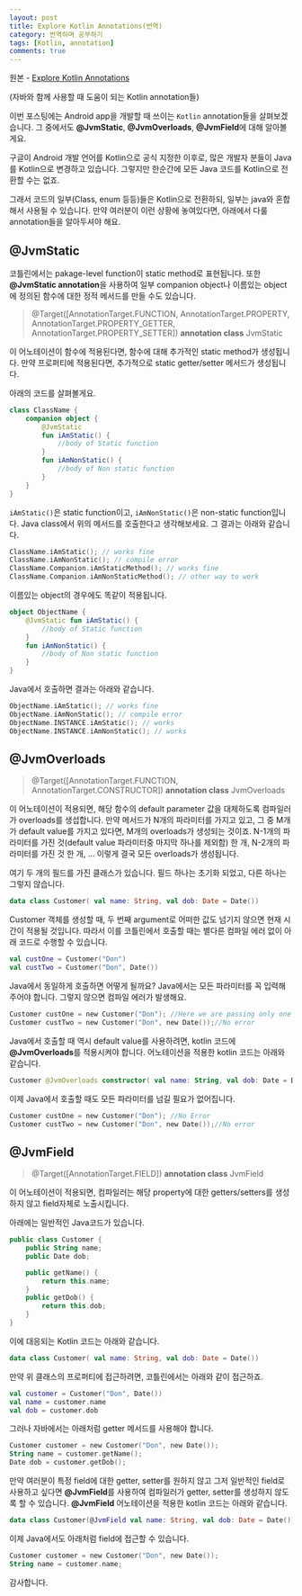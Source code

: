 ```yaml
---
layout: post
title: Explore Kotlin Annotations(번역)
category: 번역하며 공부하기
tags: [Kotlin, annotation]
comments: true
---
```


원본 - [Explore Kotlin Annotations](https://proandroiddev.com/explore-kotlin-annotations-d52eddd7e7b6)

(자바와 함께 사용할 때 도움이 되는 Kotlin annotation들)

이번 포스팅에는 Android app을 개발할 때 쓰이는 `Kotlin` annotation들을 살펴보겠습니다. 그 중에서도 **@JvmStatic**, **@JvmOverloads**, **@JvmField**에 대해 알아볼게요.

구글이 Android 개발 언어를 Kotlin으로 공식 지정한 이후로, 많은 개발자 분들이 Java를 Kotlin으로 변경하고 있습니다. 그렇지만 한순간에 모든 Java 코드를 Kotlin으로 전환할 수는 없죠.

그래서 코드의 일부(Class, enum 등등)들은 Kotlin으로 전환하되, 일부는 java와 혼합해서 사용될 수 있습니다. 만약 여러분이 이런 상황에 놓여있다면, 아래에서 다룰 annotation들을 알아두셔야 해요.

## @JvmStatic

코틀린에서는 pakage-level function이 static method로 표현됩니다. 또한 **@JvmStatic annotation**을 사용하여 일부 companion object나 이름있는 object에 정의된 함수에 대한 정적 메서드를 만들 수도 있습니다.

> @Target([AnnotationTarget.FUNCTION, AnnotationTarget.PROPERTY, AnnotationTarget.PROPERTY_GETTER, AnnotationTarget.PROPERTY_SETTER])
> **annotation class** JvmStatic

이 어노테이션이 함수에 적용된다면, 함수에 대해 추가적인 static method가 생성됩니다. 만약 프로퍼티에 적용된다면, 추가적으로 static getter/setter 메서드가 생성됩니다.

아래의 코드를 살펴볼게요.

```kotlin
class ClassName {
    companion object {
        @JvmStatic
        fun iAmStatic() {
            //body of Static function
        }
        fun iAmNonStatic() {
            //body of Non static function
        }
    }
}
```

`iAmStatic()`은 static function이고, `iAmNonStatic()`은 non-static function입니다. Java class에서 위의 메서드를 호출한다고 생각해보세요. 그 결과는 아래와 같습니다.

```kotlin
ClassName.iAmStatic(); // works fine
ClassName.iAmNonStatic(); // compile error
ClassName.Companion.iAmStaticMethod(); // works fine
ClassName.Companion.iAmNonStaticMethod(); // other way to work
```

이름있는 object의 경우에도 똑같이 적용됩니다.

```kotlin
object ObjectName {
    @JvmStatic fun iAmStatic() {
        //body of Static function
    }
    fun iAmNonStatic() {
        //body of Non static function
    }
}
```

Java에서 호출하면 결과는 아래와 같습니다.

```kotlin
ObjectName.iAmStatic(); // works fine
ObjectName.iAmNonStatic(); // compile error
ObjectName.INSTANCE.iAmStatic(); // works
ObjectName.INSTANCE.iAmNonStatic(); // works
```

## @JvmOverloads

> @Target([AnnotationTarget.FUNCTION, AnnotationTarget.CONSTRUCTOR]) **annotation class** JvmOverloads

이 어노테이션이 적용되면, 해당 함수의 default parameter 값을 대체하도록 컴파일러가 overloads를 생섭합니다. 만약 메서드가 N개의 파라미터를 가지고 있고, 그 중 M개가 default value를 가지고 있다면, M개의 overloads가 생성되는 것이죠. N-1개의 파라미터를 가진 것(default value 파라미터중 마지막 하나를 제외함) 한 개, N-2개의 파라미터를 가진 것 한 개, ... 이렇게 결국 모든 overloads가 생성됩니다.

여기 두 개의 필드를 가진 클래스가 있습니다. 필드 하나는 초기화 되었고, 다른 하나는 그렇지 않습니다.

```kotlin
data class Customer( val name: String, val dob: Date = Date())
```

Customer 객체를 생성할 때, 두 번째 argument로 어떠한 값도 넘기지 않으면 현재 시간이 적용될 것입니다. 따라서 이를 코틀린에서 호출할 때는 별다른 컴파일 에러 없이 아래 코드로 수행할 수 있습니다.

```kotlin
val custOne = Customer("Don")
val custTwo = Customer("Don", Date())
```

Java에서 동일하게 호출하면 어떻게 될까요? Java에서는 모든 파라미터를 꼭 입력해주어야 합니다. 그렇지 않으면 컴파일 에러가 발생해요.

```kotlin
Customer custOne = new Customer("Don"); //Here we are passing only one argument, so we will get compile error
Customer custTwo = new Customer("Don", new Date());//No error
```

Java에서 호출할 때 역시 default value를 사용하려면, kotlin 코드에 **@JvmOverloads**를 적용시켜야 합니다. 어노테이션을 적용한 kotlin 코드는 아래와 같습니다.

```kotlin
Customer @JvmOverloads constructor( val name: String, val dob: Date = Date())
```

이제 Java에서 호출할 때도 모든 파라미터를 넘길 필요가 없어집니다.

```kotlin
Customer custOne = new Customer("Don"); //No Error
Customer custTwo = new Customer("Don", new Date());//No error
```

## @JvmField

> @Target([AnnotationTarget.FIELD]) **annotation class** JvmField

이 어노테이션이 적용되면, 컴파일러는 해당 property에 대한 getters/setters를 생성하지 않고 field자체로 노출시킵니다.

아래에는 일반적인 Java코드가 있습니다.

```kotlin
public class Customer {
    public String name;
    public Date dob;

    public getName() {
        return this.name;
    }
    public getDob() {
        return this.dob;
    }
}
```

이에 대응되는 Kotlin 코드는 아래와 같습니다.

```kotlin
data class Customer( val name: String, val dob: Date = Date())
```

만약 위 클래스의 프로퍼티에 접근하려면, 코틀린에서는 아래와 같이 접근하죠.

```kotlin
val customer = Customer("Don", Date())
val name = customer.name
val dob = customer.dob
```

그러나 자바에서는 아래처럼 getter 메서드를 사용해야 합니다.

```kotlin
Customer customer = new Customer("Don", new Date());
String name = customer.getName();
Date dob = customer.getDob();
```

만약 여러분이 특정 field에 대한 getter, setter를 원하지 않고 그저 일반적인 field로 사용하고 싶다면 **@JvmField**를 사용하여 컴파일러가 getter, setter를 생성하지 않도록 할 수 있습니다. **@JvmField** 어노테이션을 적용한 kotlin 코드는 아래와 같습니다.

```kotlin
data class Customer(@JvmField val name: String, val dob: Date = Date())
```

이제 Java에서도 아래처럼 field에 접근할 수 있습니다.

```kotlin
Customer customer = new Customer("Don", new Date());
String name = customer.name;
```

감사합니다.
